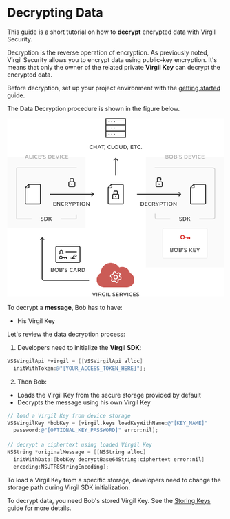 # Decrypting Data

This guide is a short tutorial on how to **decrypt** encrypted data with Virgil Security.

Decryption is the reverse operation of encryption. As previously noted, Virgil Security allows you to encrypt data using public-key encryption. It's means that only the owner of the related private **Virgil Key** can decrypt the encrypted data.

Before decryption, set up your project environment with the [getting started](/docs/objectivec/guides/configuration/client.md) guide.

The Data Decryption procedure is shown in the figure below.

![Virgil Encryption Intro](/docs/objectivec/img/Encryption_introduction.png "Data decryption")

To decrypt a **message**, Bob has to have:
 - His Virgil Key

Let's review the data decryption process:

1. Developers need to initialize the **Virgil SDK**:

```objectivec
VSSVirgilApi *virgil = [[VSSVirgilApi alloc]
  initWithToken:@"[YOUR_ACCESS_TOKEN_HERE]"];
```

2. Then Bob:

  - Loads the Virgil Key from the secure storage provided by default
  - Decrypts the message using his own Virgil Key

  ```objectivec
  // load a Virgil Key from device storage
  VSSVirgilKey *bobKey = [virgil.keys loadKeyWithName:@"[KEY_NAME]"
    password:@"[OPTIONAL_KEY_PASSWORD]" error:nil];

  // decrypt a ciphertext using loaded Virgil Key
  NSString *originalMessage = [[NSString alloc]
    initWithData:[bobKey decryptBase64String:ciphertext error:nil]
    encoding:NSUTF8StringEncoding];
  ```

To load a Virgil Key from a specific storage, developers need to change the storage path during Virgil SDK initialization.

To decrypt data, you need Bob's stored Virgil Key. See the [Storing Keys](/docs/objectivec/guides/virgil-key/saving-key.md) guide for more details.
